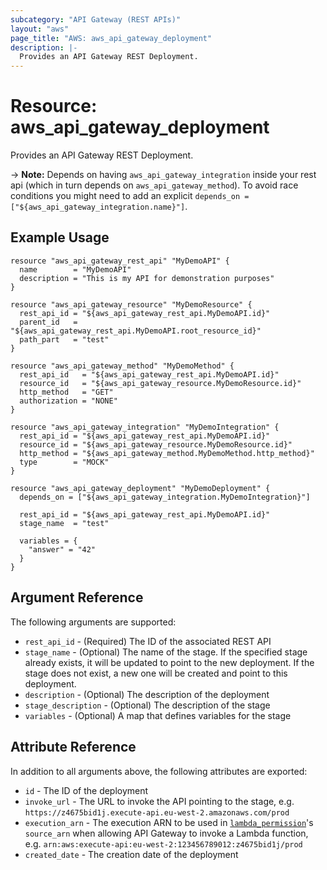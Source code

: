 ```yaml
---
subcategory: "API Gateway (REST APIs)"
layout: "aws"
page_title: "AWS: aws_api_gateway_deployment"
description: |-
  Provides an API Gateway REST Deployment.
---
```


# Resource: aws_api_gateway_deployment

Provides an API Gateway REST Deployment.

-> **Note:** Depends on having `aws_api_gateway_integration` inside your rest api (which in turn depends on `aws_api_gateway_method`). To avoid race conditions
you might need to add an explicit `depends_on = ["${aws_api_gateway_integration.name}"]`.

## Example Usage

```hcl
resource "aws_api_gateway_rest_api" "MyDemoAPI" {
  name        = "MyDemoAPI"
  description = "This is my API for demonstration purposes"
}

resource "aws_api_gateway_resource" "MyDemoResource" {
  rest_api_id = "${aws_api_gateway_rest_api.MyDemoAPI.id}"
  parent_id   = "${aws_api_gateway_rest_api.MyDemoAPI.root_resource_id}"
  path_part   = "test"
}

resource "aws_api_gateway_method" "MyDemoMethod" {
  rest_api_id   = "${aws_api_gateway_rest_api.MyDemoAPI.id}"
  resource_id   = "${aws_api_gateway_resource.MyDemoResource.id}"
  http_method   = "GET"
  authorization = "NONE"
}

resource "aws_api_gateway_integration" "MyDemoIntegration" {
  rest_api_id = "${aws_api_gateway_rest_api.MyDemoAPI.id}"
  resource_id = "${aws_api_gateway_resource.MyDemoResource.id}"
  http_method = "${aws_api_gateway_method.MyDemoMethod.http_method}"
  type        = "MOCK"
}

resource "aws_api_gateway_deployment" "MyDemoDeployment" {
  depends_on = ["${aws_api_gateway_integration.MyDemoIntegration}"]

  rest_api_id = "${aws_api_gateway_rest_api.MyDemoAPI.id}"
  stage_name  = "test"

  variables = {
    "answer" = "42"
  }
}
```

## Argument Reference

The following arguments are supported:

* `rest_api_id` - (Required) The ID of the associated REST API
* `stage_name` - (Optional) The name of the stage. If the specified stage already exists, it will be updated to point to the new deployment. If the stage does not exist, a new one will be created and point to this deployment.
* `description` - (Optional) The description of the deployment
* `stage_description` - (Optional) The description of the stage
* `variables` - (Optional) A map that defines variables for the stage

## Attribute Reference

In addition to all arguments above, the following attributes are exported:

* `id` - The ID of the deployment
* `invoke_url` - The URL to invoke the API pointing to the stage,
  e.g. `https://z4675bid1j.execute-api.eu-west-2.amazonaws.com/prod`
* `execution_arn` - The execution ARN to be used in [`lambda_permission`](/docs/providers/aws/r/lambda_permission.html)'s `source_arn`
  when allowing API Gateway to invoke a Lambda function,
  e.g. `arn:aws:execute-api:eu-west-2:123456789012:z4675bid1j/prod`
* `created_date` - The creation date of the deployment

